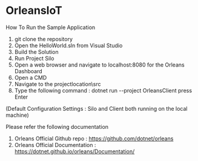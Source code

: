 # OrleansIoT

How To Run the Sample Application 

1. git clone the repository 
2. Open the HelloWorld.sln from Visual Studio 
3. Build the Solution 
4. Run Project Silo 
5. Open a web browser and navigate to localhost:8080 for the Orleans Dashboard
6. Open a CMD 
7. Navigate to the projectlocation\src 
8. Type the following command : dotnet run --project OrleansClient press Enter 

(Default Configuration Settings : Silo and Client both running on the local machine)

Please refer the following documentation 

1. Orleans Official Github repo : https://github.com/dotnet/orleans
2. Orleans Official Documentation : https://dotnet.github.io/orleans/Documentation/
